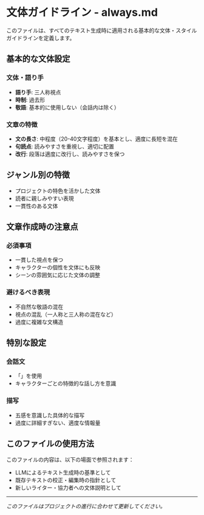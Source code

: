 # 文体ガイドライン - always.md

このファイルは、すべてのテキスト生成時に適用される基本的な文体・スタイルガイドラインを定義します。

## 基本的な文体設定

### 文体・語り手

- **語り手**: 三人称視点
- **時制**: 過去形
- **敬語**: 基本的に使用しない（会話内は除く）

### 文章の特徴

- **文の長さ**: 中程度（20-40文字程度）を基本とし、適度に長短を混在
- **句読点**: 読みやすさを重視し、適切に配置
- **改行**: 段落は適度に改行し、読みやすさを保つ

## ジャンル別の特徴

- プロジェクトの特色を活かした文体
- 読者に親しみやすい表現
- 一貫性のある文体

## 文章作成時の注意点

### 必須事項

- 一貫した視点を保つ
- キャラクターの個性を文体にも反映
- シーンの雰囲気に応じた文体の調整

### 避けるべき表現

- 不自然な敬語の混在
- 視点の混乱（一人称と三人称の混在など）
- 過度に複雑な文構造

## 特別な設定

### 会話文

- 「」を使用
- キャラクターごとの特徴的な話し方を意識

### 描写

- 五感を意識した具体的な描写
- 過度に詳細すぎない、適度な情報量

## このファイルの使用方法

このファイルの内容は、以下の場面で参照されます：

- LLMによるテキスト生成時の基準として
- 既存テキストの校正・編集時の指針として
- 新しいライター・協力者への文体説明として

---

*このファイルはプロジェクトの進行に合わせて更新してください。*
